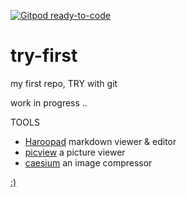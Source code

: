 [![Gitpod ready-to-code](https://img.shields.io/badge/Gitpod-ready--to--code-blue?logo=gitpod)](https://gitpod.io/#https://github.com/ibenk-aja/try-first)

# try-first
my first repo, TRY with git

work in progress ..

TOOLS

- [Haroopad](http://pad.haroopress.com/) markdown viewer & editor
- [picview](https://picview.org/) a picture viewer
- [caesium](https://saerasoft.com/caesium/) an image compressor

[:)](https://github.portacode.com/ibenk-aja/try-first)